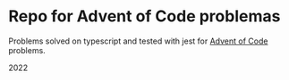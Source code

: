 # Repo for Advent of Code problemas

Problems solved on typescript and tested with jest for [Advent of Code](https://adventofcode.com/) problems.

2022